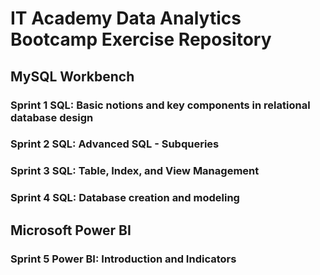 # IT Academy Data Analytics Bootcamp Exercise Repository
## MySQL Workbench

### Sprint 1 SQL: Basic notions and key components in relational database design

### Sprint 2 SQL: Advanced SQL - Subqueries

### Sprint 3 SQL: Table, Index, and View Management

### Sprint 4 SQL: Database creation and modeling

## Microsoft Power BI

### Sprint 5 Power BI: Introduction and Indicators
